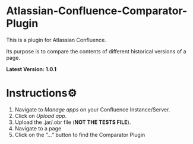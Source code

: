 # Atlassian-Confluence-Comparator-Plugin
This is a plugin for Atlassian Confluence. 

Its purpose is to compare the contents of different historical versions of a page.

**Latest Version: 1.0.1**

# Instructions⚙️
1. Navigate to *Manage apps* on your Confluence Instance/Server.
2. Click on *Upload app*.
3. Upload the .jar/.obr file (**NOT THE TESTS FILE**).
4.  Navigate to a page
5.  Click on the *"..."* button to find the Comparator Plugin
